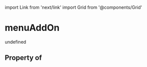 import Link from 'next/link'
import Grid from '@components/Grid'

# menuAddOn

undefined

## Property of



